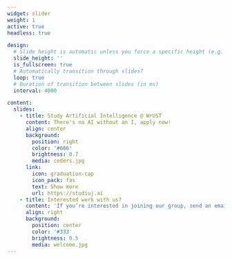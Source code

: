 ```yaml
---
widget: slider
weight: 1
active: true
headless: true

design:
  # Slide height is automatic unless you force a specific height (e.g. '400px')
  slide_height: ''
  is_fullscreen: true
  # Automatically transition through slides?
  loop: true
  # Duration of transition between slides (in ms)
  interval: 4000

content:
  slides:
    - title: Study Artificial Intelligence @ WrUST
      content: There's no AI without an I, apply now!
      align: center
      background:
        position: right
        color: '#666'
        brightness: 0.7
        media: coders.jpg
      link:
        icon: graduation-cap
        icon_pack: fas
        text: Show more
        url: https://studiuj.ai
    - title: Interested work with us?
      content: 'If you’re interested in joining our group, send an email with your interests and CV to kio@pwr.edu.pl'
      align: right
      background:
        position: center
        color: '#333'
        brightness: 0.5
        media: welcome.jpg
---
```

